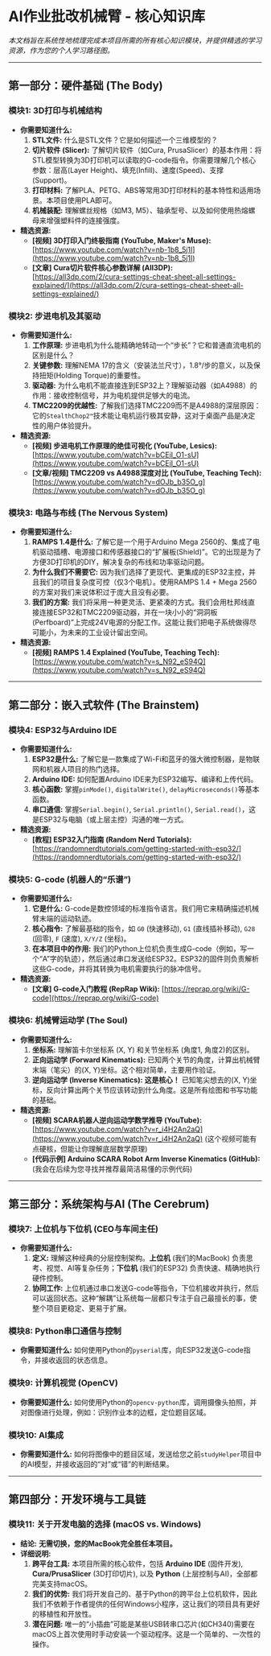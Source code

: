 # AI作业批改机械臂 - 核心知识库

*本文档旨在系统性地梳理完成本项目所需的所有核心知识模块，并提供精选的学习资源，作为您的个人学习路径图。*

---

## **第一部分：硬件基础 (The Body)**

### **模块1: 3D打印与机械结构**
*   **你需要知道什么:**
    1.  **STL文件:** 什么是STL文件？它是如何描述一个三维模型的？
    2.  **切片软件 (Slicer):** 了解切片软件（如Cura, PrusaSlicer）的基本作用：将STL模型转换为3D打印机可以读取的G-code指令。你需要理解几个核心参数：层高(Layer Height)、填充(Infill)、速度(Speed)、支撑(Support)。
    3.  **打印材料:** 了解PLA、PETG、ABS等常用3D打印材料的基本特性和适用场景。本项目使用PLA即可。
    4.  **机械装配:** 理解螺丝规格（如M3, M5）、轴承型号、以及如何使用热熔螺母来增强塑料件的连接强度。
*   **精选资源:**
    *   **[视频] 3D打印入门终极指南 (YouTube, Maker's Muse):** [https://www.youtube.com/watch?v=nb-1b8_5j1I](https://www.youtube.com/watch?v=nb-1b8_5j1I)
    *   **[文章] Cura切片软件核心参数详解 (All3DP):** [https://all3dp.com/2/cura-settings-cheat-sheet-all-settings-explained/](https://all3dp.com/2/cura-settings-cheat-sheet-all-settings-explained/)

### **模块2: 步进电机及其驱动**
*   **你需要知道什么:**
    1.  **工作原理:** 步进电机为什么能精确地转动一个“步长”？它和普通直流电机的区别是什么？
    2.  **关键参数:** 理解NEMA 17的含义（安装法兰尺寸），1.8°/步的意义，以及保持扭矩(Holding Torque)的重要性。
    3.  **驱动器:** 为什么电机不能直接连到ESP32上？理解驱动器（如A4988）的作用：接收控制信号，并为电机提供足够大的电流。 
    4.  **TMC2209的优越性:** 了解我们选择TMC2209而不是A4988的深层原因：它的`StealthChop2™`技术能让电机运行极其安静，这对于桌面产品是决定性的用户体验提升。
*   **精选资源:**
    *   **[视频] 步进电机工作原理的绝佳可视化 (YouTube, Lesics):** [https://www.youtube.com/watch?v=bCEiI_O1-sU](https://www.youtube.com/watch?v=bCEiI_O1-sU)
    *   **[文章/视频] TMC2209 vs A4988深度对比 (YouTube, Teaching Tech):** [https://www.youtube.com/watch?v=dOJb_b35O_g](https://www.youtube.com/watch?v=dOJb_b35O_g)

### **模块3: 电路与布线 (The Nervous System)**
*   **你需要知道什么:**
    1.  **RAMPS 1.4是什么:** 了解它是一个用于Arduino Mega 2560的、集成了电机驱动插槽、电源接口和传感器接口的“扩展板(Shield)”。它的出现是为了方便3D打印机的DIY，解决复杂的布线和功率驱动问题。
    2.  **为什么我们不需要它:** 因为我们选择了更现代、更集成的ESP32主控，并且我们的项目复杂度可控（仅3个电机）。使用RAMPS 1.4 + Mega 2560的方案对我们来说体积过于庞大且没有必要。
    3.  **我们的方案:** 我们将采用一种更灵活、更紧凑的方式。我们会用杜邦线直接连接ESP32和TMC2209驱动器，并在一块小小的“洞洞板(Perfboard)”上完成24V电源的分配工作。这能让我们把电子系统做得尽可能小，为未来的工业设计留出空间。
*   **精选资源:**
    *   **[视频] RAMPS 1.4 Explained (YouTube, Teaching Tech):** [https://www.youtube.com/watch?v=s_N92_eS94Q](https://www.youtube.com/watch?v=s_N92_eS94Q)

---

## **第二部分：嵌入式软件 (The Brainstem)**

### **模块4: ESP32与Arduino IDE**
*   **你需要知道什么:**
    1.  **ESP32是什么:** 了解它是一款集成了Wi-Fi和蓝牙的强大微控制器，是物联网和机器人项目的热门选择。
    2.  **Arduino IDE:** 如何配置Arduino IDE来为ESP32编写、编译和上传代码。
    3.  **核心函数:** 掌握`pinMode()`, `digitalWrite()`, `delayMicroseconds()`等基本函数。
    4.  **串口通信:** 掌握`Serial.begin()`, `Serial.println()`, `Serial.read()`，这是ESP32与电脑（或上层主控）沟通的唯一方式。
*   **精选资源:**
    *   **[教程] ESP32入门指南 (Random Nerd Tutorials):** [https://randomnerdtutorials.com/getting-started-with-esp32/](https://randomnerdtutorials.com/getting-started-with-esp32/)

### **模块5: G-code (机器人的“乐谱”)**
*   **你需要知道什么:**
    1.  **它是什么:** G-code是数控领域的标准指令语言。我们用它来精确描述机械臂末端的运动轨迹。
    2.  **核心指令:** 了解最基础的指令，如 `G0` (快速移动), `G1` (直线插补移动), `G28` (回零), `F` (速度), `X/Y/Z` (坐标)。
    3.  **在本项目中的作用:** 我们的Python上位机负责生成G-code（例如，写一个“A”字的轨迹），然后通过串口发送给ESP32。ESP32的固件则负责解析这些G-code，并将其转换为电机需要执行的脉冲信号。
*   **精选资源:**
    *   **[文章] G-code入门教程 (RepRap Wiki):** [https://reprap.org/wiki/G-code](https://reprap.org/wiki/G-code)

### **模块6: 机械臂运动学 (The Soul)**
*   **你需要知道什么:**
    1.  **坐标系:** 理解笛卡尔坐标系 (X, Y) 和关节坐标系 (角度1, 角度2)的区别。
    2.  **正向运动学 (Forward Kinematics):** 已知两个关节的角度，计算出机械臂末端（笔尖）的(X, Y)坐标。这个相对简单，主要用作验证。
    3.  **逆向运动学 (Inverse Kinematics):** **这是核心！** 已知笔尖想去的(X, Y)坐标，反向计算出两个关节应该转动到什么角度。这是所有绘图和书写功能的基础。
*   **精选资源:**
    *   **[视频] SCARA机器人逆向运动学数学推导 (YouTube):** [https://www.youtube.com/watch?v=r_i4H2An2aQ](https://www.youtube.com/watch?v=r_i4H2An2aQ) (这个视频可能有点硬核，但能让你理解底层数学原理)
    *   **[代码示例] Arduino SCARA Robot Arm Inverse Kinematics (GitHub):** (我会在后续为您寻找并推荐最简洁易懂的示例代码)

---

## **第三部分：系统架构与AI (The Cerebrum)**

### **模块7: 上位机与下位机 (CEO与车间主任)**
*   **你需要知道什么:**
    1.  **定义:** 理解这种经典的分层控制架构。**上位机** (我们的MacBook) 负责思考、视觉、AI等复杂任务；**下位机** (我们的ESP32) 负责快速、精确地执行硬件控制。
    2.  **协同工作:** 上位机通过串口发送G-code等指令，下位机接收并执行，然后可以返回状态。这种“解耦”让系统每一层都只专注于自己最擅长的事，使整个项目更稳定、更易于扩展。

### **模块8: Python串口通信与控制**
*   **你需要知道什么:** 如何使用Python的`pyserial`库，向ESP32发送G-code指令，并接收返回的状态信息。

### **模块9: 计算机视觉 (OpenCV)**
*   **你需要知道什么:** 如何使用Python的`opencv-python`库，调用摄像头拍照，并对图像进行处理，例如：识别作业本的边框，定位题目区域。

### **模块10: AI集成**
*   **你需要知道什么:** 如何将图像中的题目区域，发送给您之前`studyHelper`项目中的AI模型，并接收返回的“对”或“错”的判断结果。

---

## **第四部分：开发环境与工具链**

### **模块11: 关于开发电脑的选择 (macOS vs. Windows)**
*   **结论:** **无需切换，您的MacBook完全胜任本项目。**
*   **详细说明:**
    1.  **跨平台工具:** 本项目所需的核心软件，包括 **Arduino IDE** (固件开发), **Cura/PrusaSlicer** (3D打印切片), 以及 **Python** (上层控制与AI)，全部都完美支持macOS。
    2.  **我们的优势:** 我们将开发自己的、基于Python的跨平台上位机软件，因此我们不依赖于作者提供的任何Windows小程序，这让我们的项目具有更好的移植性和开放性。
    3.  **潜在问题:** 唯一的“小插曲”可能是某些USB转串口芯片(如CH340)需要在macOS上首次使用时手动安装一个驱动程序。这是一个简单的、一次性的操作。